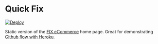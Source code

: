 Quick Fix
=========

[![Deploy](https://www.herokucdn.com/deploy/button.png)](https://heroku.com/deploy?template=https://github.com/jmcaudron/quick-fix)

Static version of the [FIX eCommerce](https://heroku.github.io/fix) home page. Great for demonstrating [Github flow with Heroku](https://devcenter.heroku.com/articles/github-integration).
